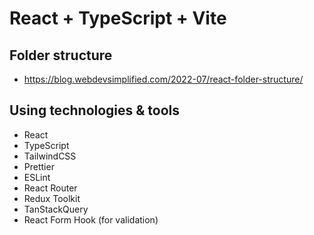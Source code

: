 # React + TypeScript + Vite

## Folder structure
- https://blog.webdevsimplified.com/2022-07/react-folder-structure/

## Using technologies & tools

- React
- TypeScript
- TailwindCSS
- Prettier
- ESLint
- React Router
- Redux Toolkit
- TanStackQuery
- React Form Hook (for validation)